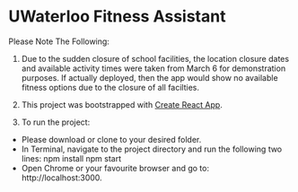 # UWaterloo Fitness Assistant

Please Note The Following: 

1. Due to the sudden closure of school facilities, the location closure dates and available activity times were taken from March 6 for demonstration purposes. If actually deployed, then the app would show no available fitness options due to the closure of all facilties. 

2. This project was bootstrapped with [Create React App](https://github.com/facebook/create-react-app).

3. To run the project:
- Please download or clone to your desired folder. 
- In Terminal, navigate to the project directory and run the following two lines: 
    npm install
    npm start
- Open Chrome or your favourite browser and go to: http://localhost:3000.